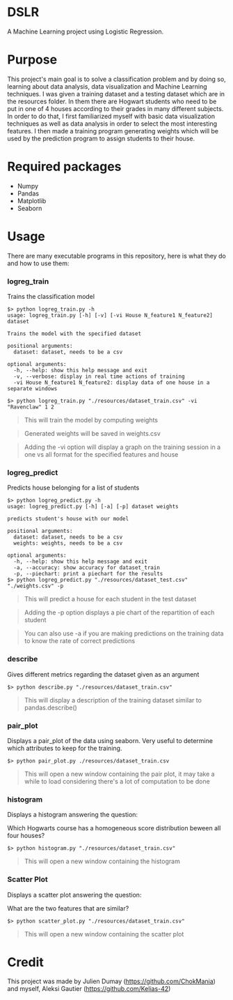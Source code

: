 # DSLR
A Machine Learning project using Logistic Regression.

# Purpose
This project's main goal is to solve a classification problem and by doing so, learning about data analysis, data visualization and Machine Learning techniques. 
I was given a training dataset and a testing dataset which are in the resources folder. 
In them there are Hogwart students who need to be put in one of 4 houses according to their grades in many different subjects.
In order to do that, I first familiarized myself with basic data visualization techniques as well as data analysis in order to select the most interesting features. I then made a training program generating weights which will be used by the prediction program to assign students to their house.

# Required packages
* Numpy
* Pandas
* Matplotlib
* Seaborn

# Usage
There are many executable programs in this repository, here is what they do and how to use them:

### logreg_train
Trains the classification model
```
$> python logreg_train.py -h
usage: logreg_train.py [-h] [-v] [-vi House N_feature1 N_feature2] dataset

Trains the model with the specified dataset

positional arguments:
  dataset: dataset, needs to be a csv

optional arguments:
  -h, --help: show this help message and exit
  -v, --verbose: display in real time actions of training
  -vi House N_feature1 N_feature2: display data of one house in a separate windows

$> python logreg_train.py "./resources/dataset_train.csv" -vi "Ravenclaw" 1 2
```
>This will train the model by computing weights

>Generated weights will be saved in weights.csv

>Adding the -vi option will display a graph on the training session in a one vs all format for the specified features and house

### logreg_predict
Predicts house belonging for a list of students
```
$> python logreg_predict.py -h
usage: logreg_predict.py [-h] [-a] [-p] dataset weights

predicts student's house with our model

positional arguments:
  dataset: dataset, needs to be a csv
  weights: weights, needs to be a csv

optional arguments:
  -h, --help: show this help message and exit
  -a, --accuracy: show accuracy for dataset_train
  -p, --piechart: print a piechart for the results
$> python logreg_predict.py "./resources/dataset_test.csv" "./weights.csv" -p
```

>This will predict a house for each student in the test dataset

>Adding the -p option displays a pie chart of the repartition of each student

>You can also use -a if you are making predictions on the training data to know the rate of correct predictions

### describe
Gives different metrics regarding the dataset given as an argument
```
$> python describe.py "./resources/dataset_train.csv"
```
>This will display a description of the training dataset similar to pandas.describe()

### pair_plot
Displays a pair_plot of the data using seaborn. Very useful to determine which attributes to keep for the training.
```
$> python pair_plot.py ./resources/dataset_train.csv
```
>This will open a new window containing the pair plot, it may take a while to load considering there's a lot of computation to be done

### histogram
Displays a histogram answering the question:

Which Hogwarts course has a homogeneous score distribution beween all four houses?
```
$> python histogram.py "./resources/dataset_train.csv"
```
>This will open a new window containing the histogram

### Scatter Plot
Displays a scatter plot answering the question:

What are the two features that are similar?
```shell
$> python scatter_plot.py "./resources/dataset_train.csv"
```
>This will open a new window containing the scatter plot

# Credit
This project was made by Julien Dumay (https://github.com/ChokMania) and myself, Aleksi Gautier (https://github.com/Kelias-42)
